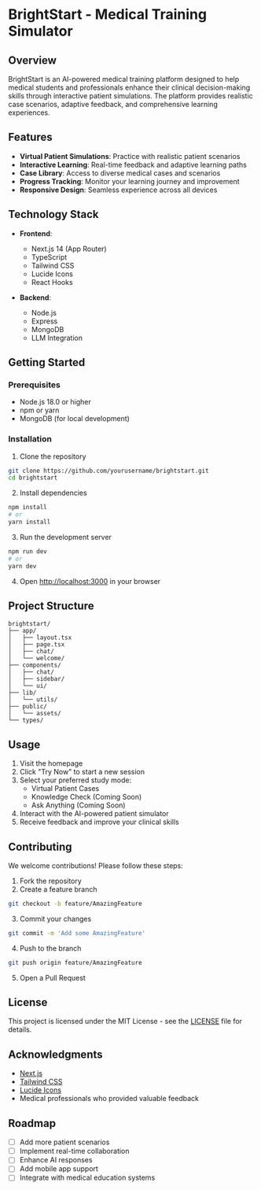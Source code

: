 # BrightStart - Medical Training Simulator

## Overview
BrightStart is an AI-powered medical training platform designed to help medical students and professionals enhance their clinical decision-making skills through interactive patient simulations. The platform provides realistic case scenarios, adaptive feedback, and comprehensive learning experiences.

## Features
- **Virtual Patient Simulations**: Practice with realistic patient scenarios
- **Interactive Learning**: Real-time feedback and adaptive learning paths
- **Case Library**: Access to diverse medical cases and scenarios
- **Progress Tracking**: Monitor your learning journey and improvement
- **Responsive Design**: Seamless experience across all devices

## Technology Stack
- **Frontend**:
  - Next.js 14 (App Router)
  - TypeScript
  - Tailwind CSS
  - Lucide Icons
  - React Hooks

- **Backend**:
  - Node.js
  - Express
  - MongoDB
  - LLM Integration

## Getting Started

### Prerequisites
- Node.js 18.0 or higher
- npm or yarn
- MongoDB (for local development)

### Installation
1. Clone the repository
```bash
git clone https://github.com/yourusername/brightstart.git
cd brightstart
```

2. Install dependencies
```bash
npm install
# or
yarn install
```

3. Run the development server
```bash
npm run dev
# or
yarn dev
```

4. Open [http://localhost:3000](http://localhost:3000) in your browser

## Project Structure
```
brightstart/
├── app/
│   ├── layout.tsx
│   ├── page.tsx
│   ├── chat/
│   └── welcome/
├── components/
│   ├── chat/
│   ├── sidebar/
│   └── ui/
├── lib/
│   └── utils/
├── public/
│   └── assets/
└── types/
```

## Usage
1. Visit the homepage
2. Click "Try Now" to start a new session
3. Select your preferred study mode:
   - Virtual Patient Cases
   - Knowledge Check (Coming Soon)
   - Ask Anything (Coming Soon)
4. Interact with the AI-powered patient simulator
5. Receive feedback and improve your clinical skills

## Contributing
We welcome contributions! Please follow these steps:

1. Fork the repository
2. Create a feature branch
```bash
git checkout -b feature/AmazingFeature
```
3. Commit your changes
```bash
git commit -m 'Add some AmazingFeature'
```
4. Push to the branch
```bash
git push origin feature/AmazingFeature
```
5. Open a Pull Request

## License
This project is licensed under the MIT License - see the [LICENSE](LICENSE) file for details.

## Acknowledgments
- [Next.js](https://nextjs.org/)
- [Tailwind CSS](https://tailwindcss.com/)
- [Lucide Icons](https://lucide.dev/)
- Medical professionals who provided valuable feedback

## Roadmap
- [ ] Add more patient scenarios
- [ ] Implement real-time collaboration
- [ ] Enhance AI responses
- [ ] Add mobile app support
- [ ] Integrate with medical education systems
